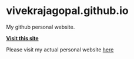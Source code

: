 # vivekrajagopal.github.io
My github personal website.

[**Visit this site**](https://vivekrajagopal.github.io)

Please visit my actual personal website [here](http://vivek-rajagopal.net)
